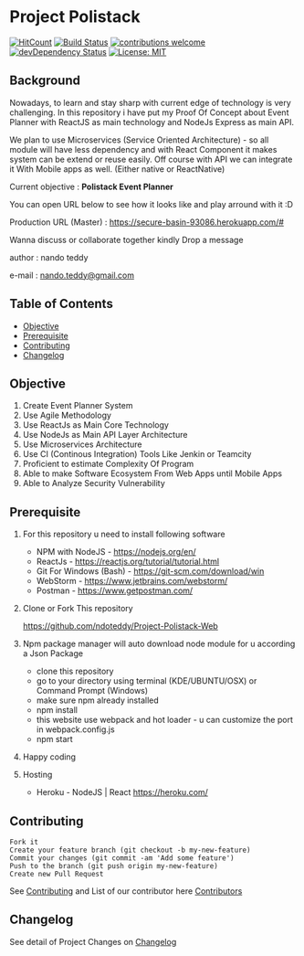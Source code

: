 # Project Polistack


[![HitCount](http://hits.dwyl.io/ndoteddy/https://github.com/ndoteddy/Project-Polistack-Web.git.svg)](http://hits.dwyl.io/ndoteddy/https://github.com/ndoteddy/Project-Polistack-Web.git) [![Build Status](https://travis-ci.org/ndoteddy/Project-Polistack-Web.svg?branch=master)](https://travis-ci.org/ndoteddy/Project-Polistack-Web) [![contributions welcome](https://img.shields.io/badge/contributions-welcome-brightgreen.svg?style=flat)](https://github.com/ndoteddy/Project-Polistack-Web/issues) [![devDependency Status](https://david-dm.org/ndoteddy/Project-Polistack-Web.svg)](https://david-dm.org/ndoteddy/Project-Polistack-Web) [![License: MIT](https://img.shields.io/badge/License-MIT-yellow.svg)](https://opensource.org/licenses/MIT) 

## Background
Nowadays, to learn and stay sharp with current edge of technology is very challenging.
In this repository i have put my Proof Of Concept about Event Planner
with ReactJS as main technology and NodeJs Express as main API. 

We plan to use Microservices (Service Oriented Architecture) - so all module 
will have less dependency and with React Component it makes system can be extend or reuse easily.
Off course with API we can integrate it With Mobile apps as well. (Either native or ReactNative) 

Current objective : **Polistack Event Planner**

You can open URL below to see how it looks like and play arround with it :D

Production URL (Master) : https://secure-basin-93086.herokuapp.com/#

Wanna discuss or collaborate together kindly Drop a message 

author : nando teddy

e-mail : nando.teddy@gmail.com

## Table of Contents
* [Objective](#objective)
* [Prerequisite](#prerequisite)
* [Contributing](#contributing)
* [Changelog](#changelog)


## Objective

1. Create Event Planner System
2. Use Agile Methodology
3. Use ReactJs as Main Core Technology
4. Use NodeJs as Main API Layer Architecture
5. Use Microservices Architecture
6. Use CI (Continous Integration) Tools Like Jenkin or Teamcity
7. Proficient to estimate Complexity Of Program
8. Able to make Software Ecosystem From Web Apps until Mobile Apps
9. Able to Analyze Security Vulnerability
    

## Prerequisite

1.  For this repository u need to install following software 
    - NPM with NodeJS - https://nodejs.org/en/    
    - ReactJs - https://reactjs.org/tutorial/tutorial.html
    - Git For Windows (Bash) - https://git-scm.com/download/win
    - WebStorm - https://www.jetbrains.com/webstorm/    
    - Postman - https://www.getpostman.com/
    
2. Clone or Fork This repository


    https://github.com/ndoteddy/Project-Polistack-Web
    

    
3.  Npm package manager will auto download node module for u according a Json Package
     - clone this repository
     - go to your directory using terminal (KDE/UBUNTU/OSX) or Command Prompt (Windows) 
     - make sure npm already installed
     - npm install
     - this website use webpack and hot loader - u can customize the port in webpack.config.js     
     - npm start
     
4. Happy coding

5. Hosting    
    - Heroku - NodeJS | React https://heroku.com/
        
## Contributing
    Fork it
    Create your feature branch (git checkout -b my-new-feature)
    Commit your changes (git commit -am 'Add some feature')
    Push to the branch (git push origin my-new-feature)
    Create new Pull Request
See [Contributing](CONTRIBUTING.md) and  List of our contributor here [Contributors](https://github.com/ndoteddy/Project-Polistack-Web/graphs/contributors)


   
## Changelog
See detail of Project Changes on  [Changelog](CHANGELOG.md)


